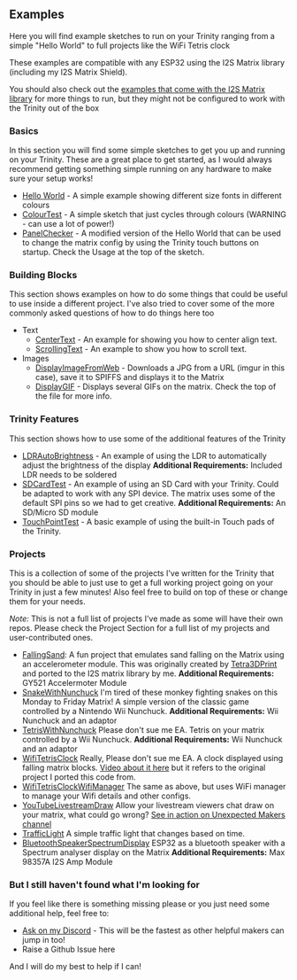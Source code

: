 ## Examples

Here you will find example sketches to run on your Trinity ranging from a simple "Hello World" to full projects like the WiFi Tetris clock

These examples are compatible with any ESP32 using the I2S Matrix library (including my I2S Matrix Shield).

You should also check out the [examples that come with the I2S Matrix library](https://github.com/mrfaptastic/ESP32-HUB75-MatrixPanel-I2S-DMA/tree/master/examples) for more things to run, but they might not be configured to work with the Trinity out of the box

### Basics

In this section you will find some simple sketches to get you up and running on your Trinity. These are a great place to get started, as I would always recommend getting something simple running on any hardware to make sure your setup works!

- [Hello World](https://github.com/witnessmenow/ESP32-Trinity/tree/master/examples/Basics/HelloWorld) - A simple example showing different size fonts in different colours
- [ColourTest](https://github.com/witnessmenow/ESP32-Trinity/tree/master/examples/Basics/ColourTest) - A simple sketch that just cycles through colours (WARNING - can use a lot of power!)
- [PanelChecker](https://github.com/witnessmenow/ESP32-Trinity/tree/master/examples/Basics/PanelChecker) - A modified version of the Hello World that can be used to change the matrix config by using the Trinity touch buttons on startup. Check the Usage at the top of the sketch.

### Building Blocks

This section shows examples on how to do some things that could be useful to use inside a different project. I've also tried to cover some of the more commonly asked questions of how to do things here too

- Text
  - [CenterText](https://github.com/witnessmenow/ESP32-Trinity/tree/master/examples/BuildingBlocks/Text/CenterText) - An example for showing you how to center align text.
  - [ScrollingText](https://github.com/witnessmenow/ESP32-Trinity/tree/master/examples/BuildingBlocks/Text/ScrollingText) - An example to show you how to scroll text.
- Images
  - [DisplayImageFromWeb](https://github.com/witnessmenow/ESP32-Trinity/tree/master/examples/BuildingBlocks/Images/DisplayImageFromWeb) - Downloads a JPG from a URL (imgur in this case), save it to SPIFFS and displays it to the Matrix
  - [DisplayGIF](https://github.com/witnessmenow/ESP32-Trinity/tree/master/examples/BuildingBlocks/Images/DisplayGIF) - Displays several GIFs on the matrix. Check the top of the file for more info.

### Trinity Features

This section shows how to use some of the additional features of the Trinity

- [LDRAutoBrightness](https://github.com/witnessmenow/ESP32-Trinity/tree/master/examples/TrinityFeatures/LDRAutoBrightness) - An example of using the LDR to automatically adjust the brightness of the display **Additional Requirements:** Included LDR needs to be soldered
- [SDCardTest](https://github.com/witnessmenow/ESP32-Trinity/tree/master/examples/TrinityFeatures/SDCardTest) - An example of using an SD Card with your Trinity. Could be adapted to work with any SPI device. The matrix uses some of the default SPI pins so we had to get creative. **Additional Requirements:** An SD/Micro SD module
- [TouchPointTest](https://github.com/witnessmenow/ESP32-Trinity/tree/master/examples/TrinityFeatures/TouchPointTest) - A basic example of using the built-in Touch pads of the Trinity.

### Projects

This is a collection of some of the projects I've written for the Trinity that you should be able to just use to get a full working project going on your Trinity in just a few minutes! Also feel free to build on top of these or change them for your needs.

_Note:_ This is not a full list of projects I've made as some will have their own repos. Please check the Project Section for a full list of my projects and user-contributed ones.

- [FallingSand](https://github.com/witnessmenow/ESP32-Trinity/tree/master/examples/Projects/FallingSand):
  A fun project that emulates sand falling on the Matrix using an accelerometer module. This was originally created by [Tetra3DPrint](https://twitter.com/tetra3dprint) and ported to the I2S matrix library by me.
  **Additional Requirements:** GY521 Accelermoter Module
- [SnakeWithNunchuck](https://github.com/witnessmenow/ESP32-Trinity/tree/master/examples/Projects/SnakeWithNunchuck)
  I'm tired of these monkey fighting snakes on this Monday to Friday Matrix! A simple version of the classic game controlled by a Nintendo Wii Nunchuck. **Additional Requirements:** Wii Nunchuck and an adaptor
- [TetrisWithNunchuck](https://github.com/witnessmenow/ESP32-Trinity/tree/master/examples/Projects/TetrisWithNunchuck)
  Please don't sue me EA. Tetris on your matrix controlled by a Wii Nunchuck. **Additional Requirements:** Wii Nunchuck and an adaptor
- [WifiTetrisClock](https://github.com/witnessmenow/ESP32-Trinity/tree/master/examples/Projects/WifiTetrisClock)
  Really, Please don't sue me EA. A clock displayed using falling matrix blocks. [Video about it here](https://www.youtube.com/watch?v=ey2mjZ-UQNM) but it refers to the original project I ported this code from.
- [WifiTetrisClockWifiManager](https://github.com/witnessmenow/ESP32-Trinity/tree/master/examples/Projects/WifiTetrisClockWifiManager)
  The same as above, but uses WiFi manager to manage your Wifi details and other configs.
- [YouTubeLivestreamDraw](https://github.com/witnessmenow/ESP32-Trinity/tree/master/examples/Projects/YouTubeLivestreamDraw)
  Allow your livestream viewers chat draw on your matrix, what could go wrong? [See in action on Unexpected Makers channel](https://www.youtube.com/watch?v=qZgrMAGGyhM&t=5592s)
- [TrafficLight](https://github.com/witnessmenow/ESP32-Trinity/tree/master/examples/Projects/TrafficLight)
  A simple traffic light that changes based on time.
- [BluetoothSpeakerSpectrumDisplay](https://github.com/witnessmenow/ESP32-Trinity/tree/master/examples/Projects/BluetoothSpeakerSpectrumDisplay)
  ESP32 as a bluetooth speaker with a Spectrum analyser display on the Matrix
  **Additional Requirements:** Max 98357A I2S Amp Module

### But I still haven't found what I'm looking for

If you feel like there is something missing please or you just need some additional help, feel free to:

- [Ask on my Discord](https://discord.gg/2enC6GW) - This will be the fastest as other helpful makers can jump in too!
- Raise a Github Issue here

And I will do my best to help if I can!
